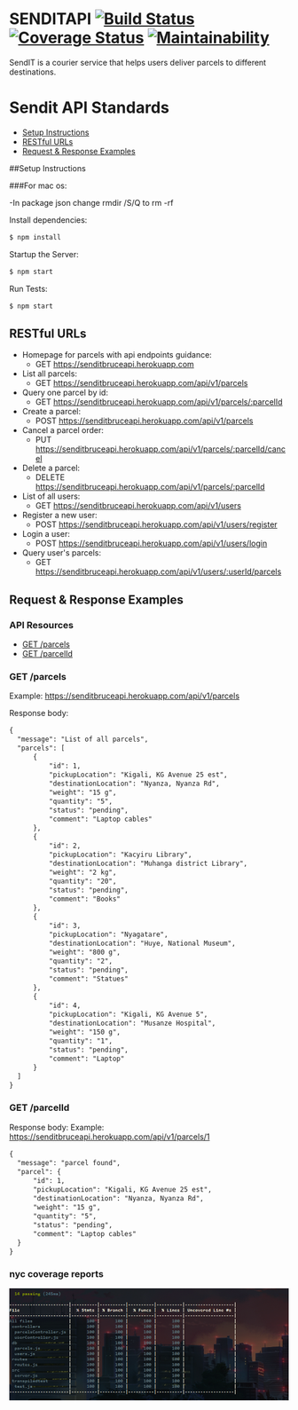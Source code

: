 # SENDITAPI [![Build Status](https://travis-ci.com/helpybruce/senditapi.svg?branch=develop)](https://travis-ci.com/helpybruce/senditapi) [![Coverage Status](https://coveralls.io/repos/github/helpybruce/senditapi/badge.svg?branch=develop)](https://coveralls.io/github/helpybruce/senditapi?branch=develop) [![Maintainability](https://api.codeclimate.com/v1/badges/e4f08a109cd87b28ddd8/maintainability)](https://codeclimate.com/github/helpybruce/senditapi/maintainability)

SendIT is a courier service that helps users deliver parcels to different destinations.

# Sendit API Standards

- [Setup Instructions](#instructions)
- [RESTful URLs](#restful-urls)
- [Request & Response Examples](#request--response-examples)

##Setup Instructions

###For mac os:

-In package json change rmdir /S/Q to rm -rf

Install dependencies:

```sh
$ npm install
```

Startup the Server:

```sh
$ npm start
```

Run Tests:

```sh
$ npm start
```

## RESTful URLs

- Homepage for parcels with api endpoints guidance:
  - GET https://senditbruceapi.herokuapp.com
- List all parcels:
  - GET https://senditbruceapi.herokuapp.com/api/v1/parcels
- Query one parcel by id:
  - GET https://senditbruceapi.herokuapp.com/api/v1/parcels/:parcelId
- Create a parcel:
  - POST https://senditbruceapi.herokuapp.com/api/v1/parcels
- Cancel a parcel order:
  - PUT https://senditbruceapi.herokuapp.com/api/v1/parcels/:parcelId/cancel
- Delete a parcel:
  - DELETE https://senditbruceapi.herokuapp.com/api/v1/parcels/:parcelId
- List of all users:
  - GET https://senditbruceapi.herokuapp.com/api/v1/users
- Register a new user:
  - POST https://senditbruceapi.herokuapp.com/api/v1/users/register
- Login a user:
  - POST https://senditbruceapi.herokuapp.com/api/v1/users/login
- Query user's parcels:
  - GET https://senditbruceapi.herokuapp.com/api/v1/users/:userId/parcels

## Request & Response Examples

### API Resources

  - [GET /parcels](#get-parcels)
  - [GET /parcelId](#get-oneparcel)

### GET /parcels
Example: https://senditbruceapi.herokuapp.com/api/v1/parcels

Response body:

    {
      "message": "List of all parcels",
      "parcels": [
          {
              "id": 1,
              "pickupLocation": "Kigali, KG Avenue 25 est",
              "destinationLocation": "Nyanza, Nyanza Rd",
              "weight": "15 g",
              "quantity": "5",
              "status": "pending",
              "comment": "Laptop cables"
          },
          {
              "id": 2,
              "pickupLocation": "Kacyiru Library",
              "destinationLocation": "Muhanga district Library",
              "weight": "2 kg",
              "quantity": "20",
              "status": "pending",
              "comment": "Books"
          },
          {
              "id": 3,
              "pickupLocation": "Nyagatare",
              "destinationLocation": "Huye, National Museum",
              "weight": "800 g",
              "quantity": "2",
              "status": "pending",
              "comment": "Statues"
          },
          {
              "id": 4,
              "pickupLocation": "Kigali, KG Avenue 5",
              "destinationLocation": "Musanze Hospital",
              "weight": "150 g",
              "quantity": "1",
              "status": "pending",
              "comment": "Laptop"
          }
      ]
    }

### GET /parcelId

Response body:
Example: https://senditbruceapi.herokuapp.com/api/v1/parcels/1

    {
      "message": "parcel found",
      "parcel": {
          "id": 1,
          "pickupLocation": "Kigali, KG Avenue 25 est",
          "destinationLocation": "Nyanza, Nyanza Rd",
          "weight": "15 g",
          "quantity": "5",
          "status": "pending",
          "comment": "Laptop cables"
      }
    }

### nyc coverage reports

![](allpass.PNG)
